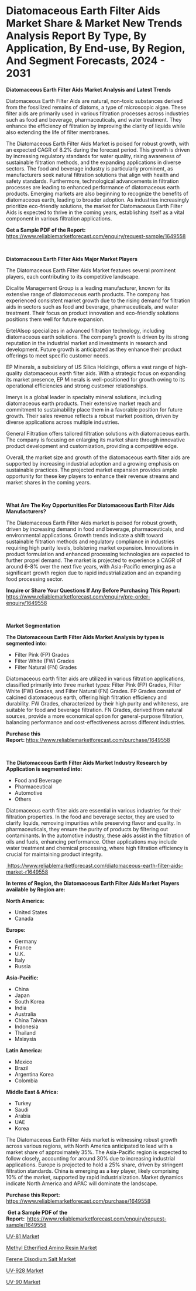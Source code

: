 <p><h1>Diatomaceous Earth Filter Aids Market Share & Market New Trends Analysis Report By Type, By Application, By End-use, By Region, And Segment Forecasts, 2024 - 2031</h1></p><p><strong>Diatomaceous Earth Filter Aids Market Analysis and Latest Trends</strong></p>
<p><p>Diatomaceous Earth Filter Aids are natural, non-toxic substances derived from the fossilized remains of diatoms, a type of microscopic algae. These filter aids are primarily used in various filtration processes across industries such as food and beverage, pharmaceuticals, and water treatment. They enhance the efficiency of filtration by improving the clarity of liquids while also extending the life of filter membranes.</p><p>The Diatomaceous Earth Filter Aids Market is poised for robust growth, with an expected CAGR of 8.2% during the forecast period. This growth is driven by increasing regulatory standards for water quality, rising awareness of sustainable filtration methods, and the expanding applications in diverse sectors. The food and beverage industry is particularly prominent, as manufacturers seek natural filtration solutions that align with health and safety standards. Furthermore, technological advancements in filtration processes are leading to enhanced performance of diatomaceous earth products. Emerging markets are also beginning to recognize the benefits of diatomaceous earth, leading to broader adoption. As industries increasingly prioritize eco-friendly solutions, the market for Diatomaceous Earth Filter Aids is expected to thrive in the coming years, establishing itself as a vital component in various filtration applications.</p></p>
<p><strong>Get a Sample PDF of the Report:&nbsp;</strong> <a href="https://www.reliablemarketforecast.com/enquiry/request-sample/1649558?utm_campaign=1567&utm_medium=2&utm_source=Github&utm_content=ia&utm_term=15102024&utm_id=diatomaceous-earth-filter-aids">https://www.reliablemarketforecast.com/enquiry/request-sample/1649558</a></p>
<p>&nbsp;</p>
<p><strong>Diatomaceous Earth Filter Aids Major Market Players</strong></p>
<p><p>The Diatomaceous Earth Filter Aids Market features several prominent players, each contributing to its competitive landscape. </p><p>Dicalite Management Group is a leading manufacturer, known for its extensive range of diatomaceous earth products. The company has experienced consistent market growth due to the rising demand for filtration aids in sectors such as food and beverage, pharmaceuticals, and water treatment. Their focus on product innovation and eco-friendly solutions positions them well for future expansion.</p><p>ErtelAlsop specializes in advanced filtration technology, including diatomaceous earth solutions. The company’s growth is driven by its strong reputation in the industrial market and investments in research and development. Future growth is anticipated as they enhance their product offerings to meet specific customer needs.</p><p>EP Minerals, a subsidiary of US Silica Holdings, offers a vast range of high-quality diatomaceous earth filter aids. With a strategic focus on expanding its market presence, EP Minerals is well-positioned for growth owing to its operational efficiencies and strong customer relationships.</p><p>Imerys is a global leader in specialty mineral solutions, including diatomaceous earth products. Their extensive market reach and commitment to sustainability place them in a favorable position for future growth. Their sales revenue reflects a robust market position, driven by diverse applications across multiple industries.</p><p>General Filtration offers tailored filtration solutions with diatomaceous earth. The company is focusing on enlarging its market share through innovative product development and customization, providing a competitive edge.</p><p>Overall, the market size and growth of the diatomaceous earth filter aids are supported by increasing industrial adoption and a growing emphasis on sustainable practices. The projected market expansion provides ample opportunity for these key players to enhance their revenue streams and market shares in the coming years.</p></p>
<p>&nbsp;</p>
<p><strong>What Are The Key Opportunities For Diatomaceous Earth Filter Aids Manufacturers?</strong></p>
<p><p>The Diatomaceous Earth Filter Aids market is poised for robust growth, driven by increasing demand in food and beverage, pharmaceuticals, and environmental applications. Growth trends indicate a shift toward sustainable filtration methods and regulatory compliance in industries requiring high purity levels, bolstering market expansion. Innovations in product formulation and enhanced processing technologies are expected to further propel demand. The market is projected to experience a CAGR of around 6-8% over the next five years, with Asia-Pacific emerging as a significant growth region due to rapid industrialization and an expanding food processing sector.</p></p>
<p><strong>Inquire or Share Your Questions If Any Before Purchasing This Report:</strong> <a href="https://www.reliablemarketforecast.com/enquiry/pre-order-enquiry/1649558?utm_campaign=1567&utm_medium=2&utm_source=Github&utm_content=ia&utm_term=15102024&utm_id=diatomaceous-earth-filter-aids">https://www.reliablemarketforecast.com/enquiry/pre-order-enquiry/1649558</a></p>
<p>&nbsp;</p>
<p><strong>Market Segmentation</strong></p>
<p><strong>The Diatomaceous Earth Filter Aids Market Analysis by types is segmented into:</strong></p>
<p><ul><li>Filter Pink (FP) Grades</li><li>Filter White (FW) Grades</li><li>Filter Natural (FN) Grades</li></ul></p>
<p><p>Diatomaceous earth filter aids are utilized in various filtration applications, classified primarily into three market types: Filter Pink (FP) Grades, Filter White (FW) Grades, and Filter Natural (FN) Grades. FP Grades consist of calcined diatomaceous earth, offering high filtration efficiency and durability. FW Grades, characterized by their high purity and whiteness, are suitable for food and beverage filtration. FN Grades, derived from natural sources, provide a more economical option for general-purpose filtration, balancing performance and cost-effectiveness across different industries.</p></p>
<p><strong>Purchase this Report:&nbsp;</strong><a href="https://www.reliablemarketforecast.com/purchase/1649558?utm_campaign=1567&utm_medium=2&utm_source=Github&utm_content=ia&utm_term=15102024&utm_id=diatomaceous-earth-filter-aids">https://www.reliablemarketforecast.com/purchase/1649558</a></p>
<p>&nbsp;</p>
<p><strong>The Diatomaceous Earth Filter Aids Market Industry Research by Application is segmented into:</strong></p>
<p><ul><li>Food and Beverage</li><li>Pharmaceutical</li><li>Automotive</li><li>Others</li></ul></p>
<p><p>Diatomaceous earth filter aids are essential in various industries for their filtration properties. In the food and beverage sector, they are used to clarify liquids, removing impurities while preserving flavor and quality. In pharmaceuticals, they ensure the purity of products by filtering out contaminants. In the automotive industry, these aids assist in the filtration of oils and fuels, enhancing performance. Other applications may include water treatment and chemical processing, where high filtration efficiency is crucial for maintaining product integrity.</p></p>
<p><a href="https://www.reliablemarketforecast.com/diatomaceous-earth-filter-aids-market-r1649558?utm_campaign=1567&utm_medium=2&utm_source=Github&utm_content=ia&utm_term=15102024&utm_id=diatomaceous-earth-filter-aids">&nbsp;https://www.reliablemarketforecast.com/diatomaceous-earth-filter-aids-market-r1649558</a></p>
<p><strong>In terms of Region, the Diatomaceous Earth Filter Aids Market Players available by Region are:</strong></p>
<p>
    <p> <strong> North America: </strong>
        <ul>
            <li>United States</li>
            <li>Canada</li>
        </ul>
        </p> 
    <p> <strong> Europe: </strong>
        <ul>
            <li>Germany</li>
            <li>France</li>
            <li>U.K.</li>
            <li>Italy</li>
            <li>Russia</li>
        </ul>
        </p> 
    <p> <strong> Asia-Pacific: </strong>
        <ul>
            <li>China</li>
            <li>Japan</li>
            <li>South Korea</li>
            <li>India</li>
            <li>Australia</li>
            <li>China Taiwan</li>
            <li>Indonesia</li>
            <li>Thailand</li>
            <li>Malaysia</li>
        </ul>
        </p> 
    <p> <strong> Latin America: </strong>
        <ul>
            <li>Mexico</li>
            <li>Brazil</li>
            <li>Argentina Korea</li>
            <li>Colombia</li>
        </ul>
        </p> 
    <p> <strong> Middle East & Africa: </strong>
        <ul>
            <li>Turkey</li>
            <li>Saudi</li>
            <li>Arabia</li>
            <li>UAE</li>
            <li>Korea</li>
        </ul>
    </p>
    </p>
<p><p>The Diatomaceous Earth Filter Aids market is witnessing robust growth across various regions, with North America anticipated to lead with a market share of approximately 35%. The Asia-Pacific region is expected to follow closely, accounting for around 30% due to increasing industrial applications. Europe is projected to hold a 25% share, driven by stringent filtration standards. China is emerging as a key player, likely comprising 10% of the market, supported by rapid industrialization. Market dynamics indicate North America and APAC will dominate the landscape.</p></p>
<p><strong>Purchase this Report: </strong><a href="https://www.reliablemarketforecast.com/purchase/1649558?utm_campaign=1567&utm_medium=2&utm_source=Github&utm_content=ia&utm_term=15102024&utm_id=diatomaceous-earth-filter-aids">https://www.reliablemarketforecast.com/purchase/1649558</a></p>
<p>&nbsp;<strong>Get a Sample PDF of the Report:&nbsp;&nbsp;</strong><a href="https://www.reliablemarketforecast.com/enquiry/request-sample/1649558?utm_campaign=1567&utm_medium=2&utm_source=Github&utm_content=ia&utm_term=15102024&utm_id=diatomaceous-earth-filter-aids">https://www.reliablemarketforecast.com/enquiry/request-sample/1649558</a></p>
<p><strong></strong></p>
<p><p><a href="https://www.linkedin.com/pulse/strategic-market-insights-navigating-global-uv-81-landscape-cs39f?trk=public_post_embed_feed-article-content&utm_campaign=1567&utm_medium=2&utm_source=Github&utm_content=ia&utm_term=15102024&utm_id=diatomaceous-earth-filter-aids">UV-81 Market</a></p><p><a href="https://www.linkedin.com/pulse/methyl-etherified-amino-resin-market-refracting-trends-consumer-wuw1f?trk=public_post_embed_feed-article-content&utm_campaign=1567&utm_medium=2&utm_source=Github&utm_content=ia&utm_term=15102024&utm_id=diatomaceous-earth-filter-aids">Methyl Etherified Amino Resin Market</a></p><p><a href="https://www.linkedin.com/pulse/ferene-disodium-salt-market-share-analysis-growth-trends-vjoef?trk=public_post_embed_feed-article-content&utm_campaign=1567&utm_medium=2&utm_source=Github&utm_content=ia&utm_term=15102024&utm_id=diatomaceous-earth-filter-aids">Ferene Disodium Salt Market</a></p><p><a href="https://www.linkedin.com/pulse/uv-928-revenue-growth-report-2024-2031-resetronomy-0pprf?trk=public_post_embed_feed-article-content&utm_campaign=1567&utm_medium=2&utm_source=Github&utm_content=ia&utm_term=15102024&utm_id=diatomaceous-earth-filter-aids">UV-928 Market</a></p><p><a href="https://www.linkedin.com/pulse/in-depth-uv-90-market-review-size-share-82cagr-growth-analysis-j0dbf?trk=public_post_embed_feed-article-content&utm_campaign=1567&utm_medium=2&utm_source=Github&utm_content=ia&utm_term=15102024&utm_id=diatomaceous-earth-filter-aids">UV-90 Market</a></p></p>
